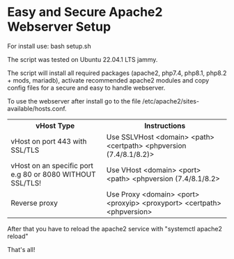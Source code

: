   <body>
    <h1>Easy and Secure Apache2 Webserver Setup</h1>
    <div class="install-instructions">
      <p>For install use: bash setup.sh</p>
      <p>The script was tested on Ubuntu 22.04.1 LTS jammy.</p>
    </div>
    <div>
      <p>The script will install all required packages (apache2, php7.4, php8.1, php8.2 + mods, mariadb), activate recommended apache2 modules and copy config files for a secure and easy to handle webserver.</p>
    </div>
    <div class="config-instructions">
      <p>To use the webserver after install go to the file /etc/apache2/sites-available/hosts.conf.</p>
      <table>
        <tr>
          <th>vHost Type</th>
          <th>Instructions</th>
        </tr>
        <tr>
          <td>vHost on port 443 with SSL/TLS</td>
          <td>Use SSLVHost &lt;domain&gt; &lt;path&gt; &lt;certpath&gt; &lt;phpversion (7.4/8.1/8.2)&gt;</td>
        </tr>
        <tr>
          <td>vHost on an specific port e.g 80 or 8080 WITHOUT SSL/TLS!</td>
          <td>Use VHost &lt;domain&gt; &lt;port&gt; &lt;path&gt; &lt;phpversion (7.4/8.1/8.2&gt;</td>
        </tr>
        <tr>
          <td>Reverse proxy</td>
          <td>Use Proxy &lt;domain&gt; &lt;port&gt; &lt;proxyip&gt; &lt;proxyport&gt; &lt;certpath&gt; &lt;phpversion&gt;</td>
        </tr>
      </table>
      <p>After that you have to reload the apache2 service with "systemctl apache2 reload"</p>
    </div>
    <div class="final-instruction">
      <p>That's all!</p>
    </div>
  </body>
